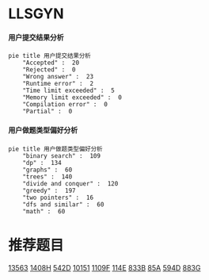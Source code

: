 # LLSGYN

<!-- tabs:start -->



#### **用户提交结果分析**

```mermaid
pie title 用户提交结果分析
    "Accepted" :  20
    "Rejected" :  0
    "Wrong answer" :  23
    "Runtime error" :  2
    "Time limit exceeded" :  5
    "Memory limit exceeded" :  0
    "Compilation error" :  0
    "Partial" :  0
```

#### **用户做题类型偏好分析**

```mermaid
pie title 用户做题类型偏好分析
    "binary search" :  109
    "dp" :  134
    "graphs" :  60
    "trees" :  140
    "divide and conquer" :  120
    "greedy" :  197
    "two pointers" :  16
    "dfs and similar" :  60
    "math" :  60
```



<!-- tabs:end -->
# 推荐题目
[13563](https://codeforces.com/contest/1356/problem/3)
[1408H](https://codeforces.com/contest/1408/problem/H)
[542D](https://codeforces.com/contest/542/problem/D)
[10151](https://codeforces.com/contest/1015/problem/1)
[1109F](https://codeforces.com/contest/1109/problem/F)
[114E](https://codeforces.com/contest/114/problem/E)
[833B](https://codeforces.com/contest/833/problem/B)
[85A](https://codeforces.com/contest/85/problem/A)
[594D](https://codeforces.com/contest/594/problem/D)
[883G](https://codeforces.com/contest/883/problem/G)
